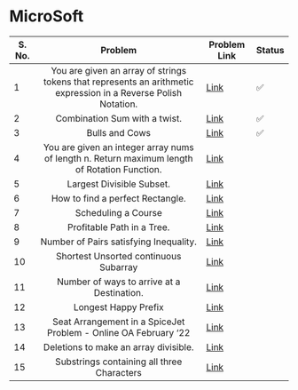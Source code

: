 # MicroSoft

| S. No. | Problem | Problem Link | Status |
| ------ |:---:| --- | --- |
| 1 | You are given an array of strings tokens that represents an arithmetic expression in a Reverse Polish Notation. | [Link](https://leetcode.com/problems/evaluate-reverse-polish-notation/) | ✅ |
| 2 | Combination Sum with a twist. | [Link](https://leetcode.com/problems/combination-sum-iii/) | ✅ |
| 3 | Bulls and Cows | [Link](https://leetcode.com/problems/bulls-and-cows/) | ✅ |
| 4 | You are given an integer array nums of length n. Return maximum length of Rotation Function. | [Link](https://leetcode.com/problems/rotate-function/) |   |
| 5 | Largest Divisible Subset. | [Link](https://leetcode.com/problems/largest-divisible-subset/) |   |
| 6 | How to find a perfect Rectangle. | [Link](https://leetcode.com/problems/perfect-rectangle/) |   |
| 7 | Scheduling a Course | [Link](https://leetcode.com/problems/course-schedule/) |   |
| 8 | Profitable Path in a Tree. | [Link](https://leetcode.com/problems/most-profitable-path-in-a-tree/) |   |
| 9 | Number of Pairs satisfying Inequality. | [Link](https://leetcode.com/problems/number-of-pairs-satisfying-inequality/) |   |
| 10 | Shortest Unsorted continuous Subarray | [Link](https://leetcode.com/problems/shortest-unsorted-continuous-subarray/) |   |
| 11 | Number of ways to arrive at a Destination. | [Link](https://leetcode.com/problems/number-of-ways-to-arrive-at-destination/) |   |
| 12 | Longest Happy Prefix | [Link](https://leetcode.com/problems/longest-happy-prefix/) |   |
| 13 | Seat Arrangement in a SpiceJet Problem - Online OA February ‘22 | [Link](https://leetcode.com/problems/airplane-seat-assignment-probability/) |   |
| 14 | Deletions to make an array divisible. | [Link](https://leetcode.com/problems/minimum-deletions-to-make-array-divisible/) |   |
| 15 | Substrings containing all three Characters | [Link](https://leetcode.com/problems/number-of-substrings-containing-all-three-characters/) |   |


